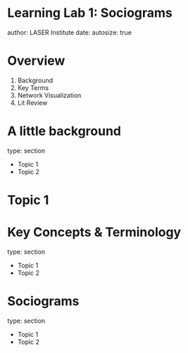 Learning Lab 1: Sociograms
========================================================
author: LASER Institute
date: 
autosize: true

Overview
========================================================

1. Background
2. Key Terms
3. Network Visualization
4. Lit Review

A little background
========================================================
type: section 

- Topic 1
- Topic 2



Topic 1
========================================================



Key Concepts & Terminology
========================================================
type: section 

- Topic 1
- Topic 2


Sociograms
========================================================
type: section 

- Topic 1
- Topic 2
